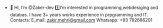 - 👋 Hi, I’m @Zaker-dev
1️⃣I’m interested in programming,webdesiging and databas.
  I have 3+ years works experience in prpgramming and IT.
Contacts:
E_mail:   zakir.mehri@gmail.com
Whatsapp: +93 792666201

